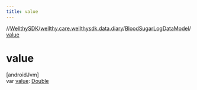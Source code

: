 ```yaml
---
title: value
---
```

//[WellthySDK](../../../index.html)/[wellthy.care.wellthysdk.data.diary](../index.html)/[BloodSugarLogDataModel](index.html)/[value](value.html)



# value



[androidJvm]\
var [value](value.html): [Double](https://kotlinlang.org/api/latest/jvm/stdlib/kotlin/-double/index.html)




